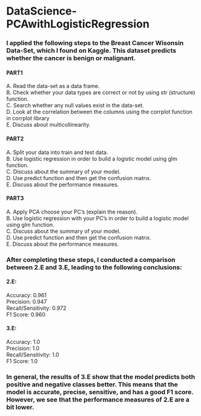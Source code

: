 # DataScience-PCAwithLogisticRegression
### I applied the following steps to the Breast Cancer Wisonsin Data-Set, which I found on Kaggle. This dataset predicts whether the cancer is benign or malignant.
#### PART1 
A. Read the data-set as a data frame.<br> B. Check whether your data types are correct or not by using str (structure) function.<br> C. Search whether any null values exist in the data-set.<br> D. Look at the correlation between the columns using the corrplot function in corrplot library<br> E. Discuss about multicollinearity.<br>
#### PART2 
A. Split your data into train and test data. <br> B. Use logistic regression in order to build a logistic model using glm function. <br> C. Discuss about the summary of your model. <br> D. Use predict function and then get the confusion matrıx. <br> E. Discuss about the performance measures. <br>
#### PART3 
A. Apply PCA choose your PC’s (explain the reason).<br> B. Use logistic regression with your PC’s in order to build a logistic model using glm function.<br> C. Discuss about the summary of your model. <br> D. Use predict function and then get the confusion matrıx. <br> E. Discuss about the performance measures. <br>

### After completing these steps, I conducted a comparison between 2.E and 3.E, leading to the following conclusions:
#### 2.E: 
Accuracy: 0.961 <br> Precision: 0.947 <br> Recall/Sensitivity: 0.972 <br> F1 Score: 0.960 <br>

#### 3.E: 
Accuracy: 1.0 <br> Precision: 1.0 <br> Recall/Sensitivity: 1.0 <br> F1 Score: 1.0 <br>

###   In general, the results of 3.E show that the model predicts both positive and negative classes better. This means that the model is accurate, precise, sensitive, and has a good F1 score. However, we see that the performance measures of 2.E are a bit lower. 

